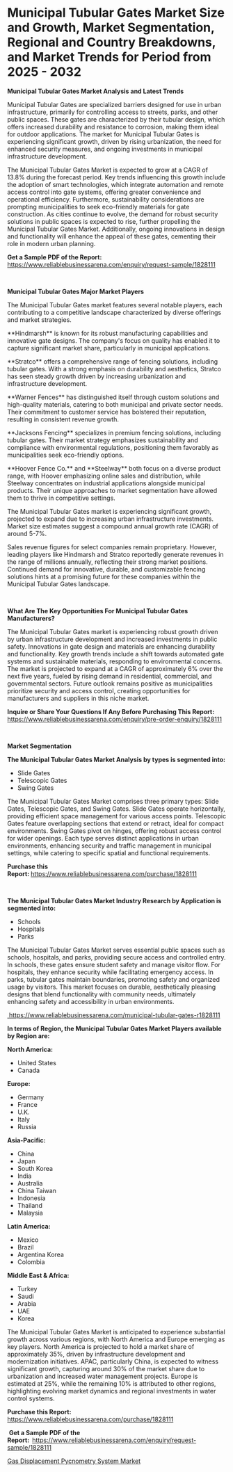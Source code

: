 <p><h1>Municipal Tubular Gates Market Size and Growth, Market Segmentation, Regional and Country Breakdowns, and Market Trends for Period from 2025 -  2032</h1></p><p><strong>Municipal Tubular Gates Market Analysis and Latest Trends</strong></p>
<p><p>Municipal Tubular Gates are specialized barriers designed for use in urban infrastructure, primarily for controlling access to streets, parks, and other public spaces. These gates are characterized by their tubular design, which offers increased durability and resistance to corrosion, making them ideal for outdoor applications. The market for Municipal Tubular Gates is experiencing significant growth, driven by rising urbanization, the need for enhanced security measures, and ongoing investments in municipal infrastructure development.</p><p>The Municipal Tubular Gates Market is expected to grow at a CAGR of 13.8% during the forecast period. Key trends influencing this growth include the adoption of smart technologies, which integrate automation and remote access control into gate systems, offering greater convenience and operational efficiency. Furthermore, sustainability considerations are prompting municipalities to seek eco-friendly materials for gate construction. As cities continue to evolve, the demand for robust security solutions in public spaces is expected to rise, further propelling the Municipal Tubular Gates Market. Additionally, ongoing innovations in design and functionality will enhance the appeal of these gates, cementing their role in modern urban planning.</p></p>
<p><strong>Get a Sample PDF of the Report:&nbsp;</strong> <a href="https://www.reliablebusinessarena.com/enquiry/request-sample/1828111?utm_campaign=2185&utm_medium=2&utm_source=Github&utm_content=ia&utm_term=12042025&utm_id=municipal-tubular-gates">https://www.reliablebusinessarena.com/enquiry/request-sample/1828111</a></p>
<p>&nbsp;</p>
<p><strong>Municipal Tubular Gates Major Market Players</strong></p>
<p><p>The Municipal Tubular Gates market features several notable players, each contributing to a competitive landscape characterized by diverse offerings and market strategies. </p><p>**Hindmarsh** is known for its robust manufacturing capabilities and innovative gate designs. The company's focus on quality has enabled it to capture significant market share, particularly in municipal applications. </p><p>**Stratco** offers a comprehensive range of fencing solutions, including tubular gates. With a strong emphasis on durability and aesthetics, Stratco has seen steady growth driven by increasing urbanization and infrastructure development.</p><p>**Warner Fences** has distinguished itself through custom solutions and high-quality materials, catering to both municipal and private sector needs. Their commitment to customer service has bolstered their reputation, resulting in consistent revenue growth.</p><p>**Jacksons Fencing** specializes in premium fencing solutions, including tubular gates. Their market strategy emphasizes sustainability and compliance with environmental regulations, positioning them favorably as municipalities seek eco-friendly options.</p><p>**Hoover Fence Co.** and **Steelway** both focus on a diverse product range, with Hoover emphasizing online sales and distribution, while Steelway concentrates on industrial applications alongside municipal products. Their unique approaches to market segmentation have allowed them to thrive in competitive settings.</p><p>The Municipal Tubular Gates market is experiencing significant growth, projected to expand due to increasing urban infrastructure investments. Market size estimates suggest a compound annual growth rate (CAGR) of around 5-7%. </p><p>Sales revenue figures for select companies remain proprietary. However, leading players like Hindmarsh and Stratco reportedly generate revenues in the range of millions annually, reflecting their strong market positions. Continued demand for innovative, durable, and customizable fencing solutions hints at a promising future for these companies within the Municipal Tubular Gates landscape.</p></p>
<p>&nbsp;</p>
<p><strong>What Are The Key Opportunities For Municipal Tubular Gates Manufacturers?</strong></p>
<p><p>The Municipal Tubular Gates market is experiencing robust growth driven by urban infrastructure development and increased investments in public safety. Innovations in gate design and materials are enhancing durability and functionality. Key growth trends include a shift towards automated gate systems and sustainable materials, responding to environmental concerns. The market is projected to expand at a CAGR of approximately 6% over the next five years, fueled by rising demand in residential, commercial, and governmental sectors. Future outlook remains positive as municipalities prioritize security and access control, creating opportunities for manufacturers and suppliers in this niche market.</p></p>
<p><strong>Inquire or Share Your Questions If Any Before Purchasing This Report:</strong> <a href="https://www.reliablebusinessarena.com/enquiry/pre-order-enquiry/1828111?utm_campaign=2185&utm_medium=2&utm_source=Github&utm_content=ia&utm_term=12042025&utm_id=municipal-tubular-gates">https://www.reliablebusinessarena.com/enquiry/pre-order-enquiry/1828111</a></p>
<p>&nbsp;</p>
<p><strong>Market Segmentation</strong></p>
<p><strong>The Municipal Tubular Gates Market Analysis by types is segmented into:</strong></p>
<p><ul><li>Slide Gates</li><li>Telescopic Gates</li><li>Swing Gates</li></ul></p>
<p><p>The Municipal Tubular Gates Market comprises three primary types: Slide Gates, Telescopic Gates, and Swing Gates. Slide Gates operate horizontally, providing efficient space management for various access points. Telescopic Gates feature overlapping sections that extend or retract, ideal for compact environments. Swing Gates pivot on hinges, offering robust access control for wider openings. Each type serves distinct applications in urban environments, enhancing security and traffic management in municipal settings, while catering to specific spatial and functional requirements.</p></p>
<p><strong>Purchase this Report:&nbsp;</strong><a href="https://www.reliablebusinessarena.com/purchase/1828111?utm_campaign=2185&utm_medium=2&utm_source=Github&utm_content=ia&utm_term=12042025&utm_id=municipal-tubular-gates">https://www.reliablebusinessarena.com/purchase/1828111</a></p>
<p>&nbsp;</p>
<p><strong>The Municipal Tubular Gates Market Industry Research by Application is segmented into:</strong></p>
<p><ul><li>Schools</li><li>Hospitals</li><li>Parks</li></ul></p>
<p><p>The Municipal Tubular Gates Market serves essential public spaces such as schools, hospitals, and parks, providing secure access and controlled entry. In schools, these gates ensure student safety and manage visitor flow. For hospitals, they enhance security while facilitating emergency access. In parks, tubular gates maintain boundaries, promoting safety and organized usage by visitors. This market focuses on durable, aesthetically pleasing designs that blend functionality with community needs, ultimately enhancing safety and accessibility in urban environments.</p></p>
<p><a href="https://www.reliablebusinessarena.com/municipal-tubular-gates-r1828111?utm_campaign=2185&utm_medium=2&utm_source=Github&utm_content=ia&utm_term=12042025&utm_id=municipal-tubular-gates">&nbsp;https://www.reliablebusinessarena.com/municipal-tubular-gates-r1828111</a></p>
<p><strong>In terms of Region, the Municipal Tubular Gates Market Players available by Region are:</strong></p>
<p>
    <p> <strong> North America: </strong>
        <ul>
            <li>United States</li>
            <li>Canada</li>
        </ul>
        </p> 
    <p> <strong> Europe: </strong>
        <ul>
            <li>Germany</li>
            <li>France</li>
            <li>U.K.</li>
            <li>Italy</li>
            <li>Russia</li>
        </ul>
        </p> 
    <p> <strong> Asia-Pacific: </strong>
        <ul>
            <li>China</li>
            <li>Japan</li>
            <li>South Korea</li>
            <li>India</li>
            <li>Australia</li>
            <li>China Taiwan</li>
            <li>Indonesia</li>
            <li>Thailand</li>
            <li>Malaysia</li>
        </ul>
        </p> 
    <p> <strong> Latin America: </strong>
        <ul>
            <li>Mexico</li>
            <li>Brazil</li>
            <li>Argentina Korea</li>
            <li>Colombia</li>
        </ul>
        </p> 
    <p> <strong> Middle East & Africa: </strong>
        <ul>
            <li>Turkey</li>
            <li>Saudi</li>
            <li>Arabia</li>
            <li>UAE</li>
            <li>Korea</li>
        </ul>
    </p>
    </p>
<p><p>The Municipal Tubular Gates Market is anticipated to experience substantial growth across various regions, with North America and Europe emerging as key players. North America is projected to hold a market share of approximately 35%, driven by infrastructure development and modernization initiatives. APAC, particularly China, is expected to witness significant growth, capturing around 30% of the market share due to urbanization and increased water management projects. Europe is estimated at 25%, while the remaining 10% is attributed to other regions, highlighting evolving market dynamics and regional investments in water control systems.</p></p>
<p><strong>Purchase this Report: </strong><a href="https://www.reliablebusinessarena.com/purchase/1828111?utm_campaign=2185&utm_medium=2&utm_source=Github&utm_content=ia&utm_term=12042025&utm_id=municipal-tubular-gates">https://www.reliablebusinessarena.com/purchase/1828111</a></p>
<p>&nbsp;<strong>Get a Sample PDF of the Report:&nbsp;&nbsp;</strong><a href="https://www.reliablebusinessarena.com/enquiry/request-sample/1828111?utm_campaign=2185&utm_medium=2&utm_source=Github&utm_content=ia&utm_term=12042025&utm_id=municipal-tubular-gates">https://www.reliablebusinessarena.com/enquiry/request-sample/1828111</a></p>
<p><strong></strong></p>
<p><p><a href="https://github.com/guzmabugbyf1/Market-Research-Report-List-1/blob/main/gas-displacement-pycnometry-system-market.md?utm_campaign=2185&utm_medium=2&utm_source=Github&utm_content=ia&utm_term=12042025&utm_id=municipal-tubular-gates">Gas Displacement Pycnometry System Market</a></p></p>